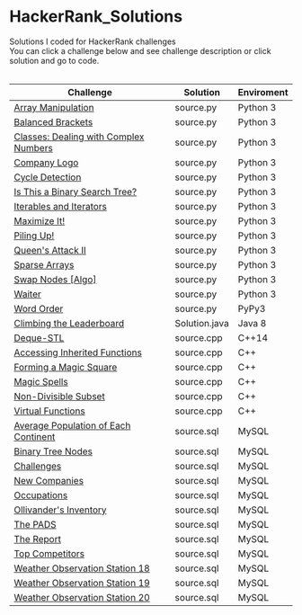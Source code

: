 # HackerRank_Solutions
Solutions I coded for HackerRank challenges <br>
You can click a challenge below and see challenge description or click solution and go to code.<br> <br>

| **Challenge**                         	| **Solution**  	| **Enviroment** 	|
|---------------------------------------	|---------------	|----------------	|
| [Array Manipulation](https://www.hackerrank.com/challenges/crush/problem)                    	| source.py     	| Python 3       	|
| [Balanced Brackets](https://www.hackerrank.com/challenges/balanced-brackets/problem)                     	| source.py     	| Python 3       	|
| [Classes: Dealing with Complex Numbers](https://www.hackerrank.com/challenges/class-1-dealing-with-complex-numbers/problem) 	| source.py     	| Python 3       	|
| [Company Logo](https://www.hackerrank.com/challenges/most-commons/problem)                          	| source.py     	| Python 3       	|
| [Cycle Detection](https://www.hackerrank.com/challenges/detect-whether-a-linked-list-contains-a-cycle/problem)                       	| source.py     	| Python 3       	|
| [Is This a Binary Search Tree?](https://www.hackerrank.com/challenges/is-binary-search-tree/problem)         	| source.py     	| Python 3       	|
| [Iterables and Iterators](https://www.hackerrank.com/challenges/iterables-and-iterators/problem)               	| source.py     	| Python 3       	|
| [Maximize It!](https://www.hackerrank.com/challenges/maximize-it/problem)                          	| source.py     	| Python 3       	|
| [Piling Up!](https://www.hackerrank.com/challenges/piling-up/problem)                            	| source.py     	| Python 3       	|
| [Queen's Attack II](https://www.hackerrank.com/challenges/queens-attack-2/problem)                     	| source.py     	| Python 3       	|
| [Sparse Arrays](https://www.hackerrank.com/challenges/sparse-arrays/problem)                         	| source.py     	| Python 3       	|
| [Swap Nodes [Algo]](https://www.hackerrank.com/challenges/swap-nodes-algo/problem)                     	| source.py     	| Python 3       	|
| [Waiter](https://www.hackerrank.com/challenges/waiter/problem)                                	| source.py     	| Python 3       	|
| [Word Order](https://www.hackerrank.com/challenges/word-order/problem)                            	| source.py     	| PyPy3          	|
| [Climbing the Leaderboard](https://www.hackerrank.com/challenges/climbing-the-leaderboard/problem)              	| Solution.java 	| Java 8         	|
| [Deque-STL](https://www.hackerrank.com/challenges/deque-stl/problem)                             	| source.cpp    	| C++14          	|
| [Accessing Inherited Functions](https://www.hackerrank.com/challenges/accessing-inherited-functions/problem)         	| source.cpp    	| C++            	|
| [Forming a Magic Square](https://www.hackerrank.com/challenges/magic-square-forming/problem)                	| source.cpp    	| C++            	|
| [Magic Spells](https://www.hackerrank.com/challenges/magic-spells/problem)                          	| source.cpp    	| C++            	|
| [Non-Divisible Subset](https://www.hackerrank.com/challenges/non-divisible-subset/problem)                  	| source.cpp    	| C++            	|
| [Virtual Functions](https://www.hackerrank.com/challenges/virtual-functions/problem)                     	| source.cpp    	| C++            	|
| [Average Population of Each Continent](https://www.hackerrank.com/challenges/average-population-of-each-continent/problem)  	| source.sql    	| MySQL          	|
| [Binary Tree Nodes](https://www.hackerrank.com/challenges/binary-search-tree-1/problem)                     	| source.sql    	| MySQL          	|
| [Challenges](https://www.hackerrank.com/challenges/challenges/problem)                            	| source.sql    	| MySQL          	|
| [New Companies](https://www.hackerrank.com/challenges/the-company/problem)                         	| source.sql    	| MySQL          	|
| [Occupations](https://www.hackerrank.com/challenges/occupations/problem)                           	| source.sql    	| MySQL          	|
| [Ollivander's Inventory](https://www.hackerrank.com/challenges/harry-potter-and-wands/problem)                	| source.sql    	| MySQL          	|
| [The PADS](https://www.hackerrank.com/challenges/the-pads/problem)                              	| source.sql    	| MySQL          	|
| [The Report](https://www.hackerrank.com/challenges/the-report/problem)                            	| source.sql    	| MySQL          	|
| [Top Competitors](https://www.hackerrank.com/challenges/full-score/problem)                       	| source.sql    	| MySQL          	|
| [Weather Observation Station 18](https://www.hackerrank.com/challenges/weather-observation-station-18/problem)        	| source.sql    	| MySQL          	|
| [Weather Observation Station 19](https://www.hackerrank.com/challenges/weather-observation-station-19/problem)        	| source.sql    	| MySQL          	|
| [Weather Observation Station 20](https://www.hackerrank.com/challenges/weather-observation-station-20/problem)        	| source.sql    	| MySQL          	|
